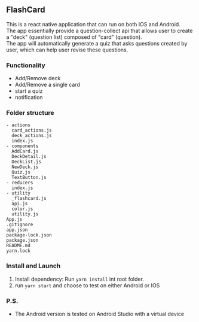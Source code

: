 ## FlashCard
This is a react native application that can run on both IOS and Android. <br/>
The app essentially provide a question-collect api that allows user to create a "deck" (question list) composed of "card" (question). <br/>
The app will automatically generate a quiz that asks questions created by user, which can help user revise these questions.

### Functionality
- Add/Remove deck
- Add/Remove a single card
- start a quiz
- notification

### Folder structure
```
- actions
  card_actions.js
  deck_actions.js
  index.js
- components
  AddCard.js
  DeckDetail.js
  DeckList.js
  NewDeck.js
  Quiz.js
  TextButton.js
- reducers
  index.js
- utility
  _flashcard.js
  api.js
  color.js
  utility.js
App.js
.gitignore
app.json
package-lock.json
package.json
README.md
yarn.lock
```

### Install and Launch
1. Install dependency: Run `yarn install`  int root folder.  </br>
2. run `yarn start` and choose to test on either Android or IOS

### P.S.
- The Android version is tested on Android Studio with a virtual device
